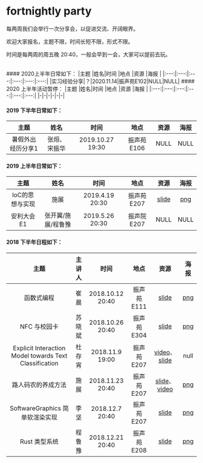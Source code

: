 # fortnightly party

每两周我们会举行一次分享会，以促进交流、开阔眼界。

欢迎大家报名，主题不限，时间长短不限，形式不限。

时间是每两周的周五晚 20:40，一般会早到一会，大家可以提前去玩。

<br />
#### 2020上半年日常如下：
|主题 |姓名|时间 |地点 |资源  |海报 |
|:---:|:---:|:---:|:---:|:---:|:---:|
|实习经验分享|？|2020.11.14|振声苑E102|NULL|NULL|
#### 2020 上半年活动暂停：
|主题 |姓名|时间 |地点 |资源  |海报 |
|:---:|:---:|:---:|:---:|:---:|:---:|
|-|-|-|-|-|-|


#### 2019 下半年日常如下：

|主题 |姓名|时间 |地点 |资源  |海报 |
|:---:|:---:|:---:|:---:|:---:|:---:|
|暑假外出经历分享1|张烜、宋振华|2019.10.27 19:30|振声苑 E106|NULL|NULL|




#### 2019 上半年日常如下：

|主题 |姓名|时间 |地点 |资源  |海报 |
|:---:|:---:|:---:|:---:|:---:|:---:|
|IoC的思想与实现|施展|2019.4.19 20:30|振声苑 E207|[slide](http://ftp.oops-sdu.cn/oops/slides/IoC%20%E7%9A%84%E6%80%9D%E6%83%B3%E4%B8%8E%E5%AE%9E%E7%8E%B0.pdf)|[png](http://ftp.oops-sdu.cn/oops/posters/IoC.png)|
|安利大会E1|张开翼/施展/程鲁豫|2019.5.26 20:30|振声院 E207|NULL|NULL|

#### 2018 下半年日程如下：

| 主题 | 主讲人| 时间 | 地点 | 资源  | 海报 |
|:---:|:---:|:---:|:---:|:---:|:---:|
|函数式编程|崔晨|2018.10.12 20:40|振声苑 E111|[slide](http://ftp.oops-sdu.cn/oops/slides/An%20Introduction%20to%20Functional%20Programming.pdf)|[png](http://ftp.oops-sdu.cn/oops/posters/%E5%87%BD%E6%95%B0%E5%BC%8F%E7%BC%96%E7%A8%8B.png)| 
|NFC 与校园卡|苏晓斌|2018.10.26 20:40|振声苑 E304|[slide](http://ftp.oops-sdu.cn/oops/slides/NFC%20%E4%B8%8E%E6%A0%A1%E5%9B%AD%E5%8D%A1.pdf)|[png](http://ftp.oops-sdu.cn/oops/posters/NFC%20%E4%B8%8E%E6%A0%A1%E5%9B%AD%E5%8D%A1.png)|  
|Explicit Interaction Model towards Text Classification|杜存宵|2018.11.9 19:00|振声苑 E207|[video](http://ftp.oops-sdu.cn/oops/videos/du_H264.mp4)、[slide](http://ftp.oops-sdu.cn/oops/slides/oops_du.pdf)|null|  
|路人码农的养成方法|施展|2018.11.23 20:40|振声苑 E207|[slide](http://ftp.oops-sdu.cn/oops/slides/%E8%B7%AF%E4%BA%BA%E7%A0%81%E5%86%9C%E7%9A%84%E5%85%BB%E6%88%90%E6%96%B9%E6%B3%95.pdf)、[video](http://ftp.oops-sdu.cn/oops/videos/Darkflames.mp4)|[png](http://ftp.oops-sdu.cn/oops/posters/%E8%B7%AF%E4%BA%BA%E7%A0%81%E5%86%9C%E7%9A%84%E5%85%BB%E6%88%90%E6%96%B9%E6%B3%95.png)|
|SoftwareGraphics  简单软渲染实现|李坚|2018.12.7 20:40|振声苑 E207|[slide](http://ftp.oops-sdu.cn/oops/slides/SoftwareGraphics.pdf)|[png](http://ftp.oops-sdu.cn/oops/posters/SoftwareGraphics%20%20%E7%AE%80%E5%8D%95%E8%BD%AF%E6%B8%B2%E6%9F%93%E5%AE%9E%E7%8E%B0.png)|
|Rust 类型系统|程鲁豫|2018.12.21 20:40|振声苑 E208|[slide](http://ftp.oops-sdu.cn/oops/slides/Rust%20%E7%B1%BB%E5%9E%8B%E7%B3%BB%E7%BB%9F%20final.pdf)|[png](http://ftp.oops-sdu.cn/oops/posters/Rust.png)|
